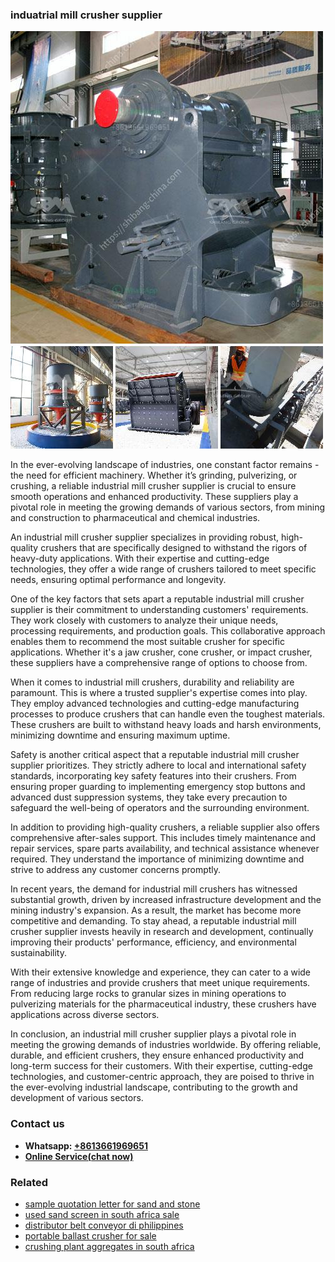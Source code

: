 <h3>induatrial mill crusher supplier</h3><img src='1704856657.jpg' alt=''><p>In the ever-evolving landscape of industries, one constant factor remains - the need for efficient machinery. Whether it’s grinding, pulverizing, or crushing, a reliable industrial mill crusher supplier is crucial to ensure smooth operations and enhanced productivity. These suppliers play a pivotal role in meeting the growing demands of various sectors, from mining and construction to pharmaceutical and chemical industries.</p><p>An industrial mill crusher supplier specializes in providing robust, high-quality crushers that are specifically designed to withstand the rigors of heavy-duty applications. With their expertise and cutting-edge technologies, they offer a wide range of crushers tailored to meet specific needs, ensuring optimal performance and longevity.</p><p>One of the key factors that sets apart a reputable industrial mill crusher supplier is their commitment to understanding customers' requirements. They work closely with customers to analyze their unique needs, processing requirements, and production goals. This collaborative approach enables them to recommend the most suitable crusher for specific applications. Whether it's a jaw crusher, cone crusher, or impact crusher, these suppliers have a comprehensive range of options to choose from.</p><p>When it comes to industrial mill crushers, durability and reliability are paramount. This is where a trusted supplier's expertise comes into play. They employ advanced technologies and cutting-edge manufacturing processes to produce crushers that can handle even the toughest materials. These crushers are built to withstand heavy loads and harsh environments, minimizing downtime and ensuring maximum uptime.</p><p>Safety is another critical aspect that a reputable industrial mill crusher supplier prioritizes. They strictly adhere to local and international safety standards, incorporating key safety features into their crushers. From ensuring proper guarding to implementing emergency stop buttons and advanced dust suppression systems, they take every precaution to safeguard the well-being of operators and the surrounding environment.</p><p>In addition to providing high-quality crushers, a reliable supplier also offers comprehensive after-sales support. This includes timely maintenance and repair services, spare parts availability, and technical assistance whenever required. They understand the importance of minimizing downtime and strive to address any customer concerns promptly.</p><p>In recent years, the demand for industrial mill crushers has witnessed substantial growth, driven by increased infrastructure development and the mining industry's expansion. As a result, the market has become more competitive and demanding. To stay ahead, a reputable industrial mill crusher supplier invests heavily in research and development, continually improving their products' performance, efficiency, and environmental sustainability.</p><p>With their extensive knowledge and experience, they can cater to a wide range of industries and provide crushers that meet unique requirements. From reducing large rocks to granular sizes in mining operations to pulverizing materials for the pharmaceutical industry, these crushers have applications across diverse sectors.</p><p>In conclusion, an industrial mill crusher supplier plays a pivotal role in meeting the growing demands of industries worldwide. By offering reliable, durable, and efficient crushers, they ensure enhanced productivity and long-term success for their customers. With their expertise, cutting-edge technologies, and customer-centric approach, they are poised to thrive in the ever-evolving industrial landscape, contributing to the growth and development of various sectors.</p><h3>Contact us</h3><ul><li><strong>Whatsapp:&nbsp;<a href="https://wa.me/8613661969651">+8613661969651</a></strong></li><li><a href="https://swt.shibang-china.com/?git&amp;zhl&amp;induatrial mill crusher supplier"><strong>Online Service(chat now)</strong></a></li></ul><h3>Related</h3><ul><li><a href='sample quotation letter for sand and stone.md'>sample quotation letter for sand and stone</a></li><li><a href='used sand screen in south africa sale.md'>used sand screen in south africa sale</a></li><li><a href='distributor belt conveyor di philippines.md'>distributor belt conveyor di philippines</a></li><li><a href='portable ballast crusher for sale.md'>portable ballast crusher for sale</a></li><li><a href='crushing plant aggregates in south africa.md'>crushing plant aggregates in south africa</a></li></ul>
